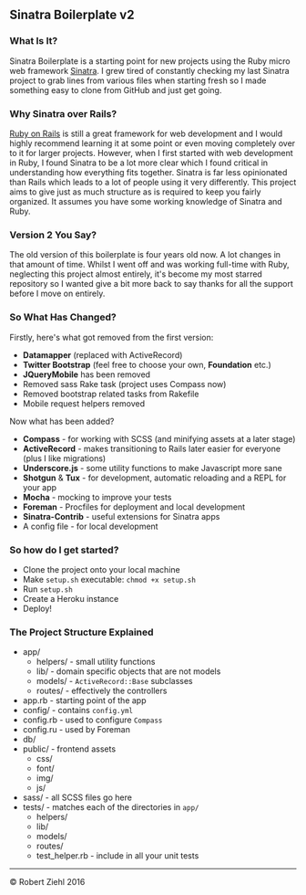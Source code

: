 ## Sinatra Boilerplate v2

### What Is It?

Sinatra Boilerplate is a starting point for new projects using the Ruby micro web framework [Sinatra](http://www.sinatrarb.com/). I grew tired of constantly checking my last Sinatra project to grab lines from various files when starting fresh so I made something easy to clone from GitHub and just get going.

### Why Sinatra over Rails?

[Ruby on Rails](http://rubyonrails.org/) is still a great framework for web development and I would highly recommend learning it at some point or even moving completely over to it for larger projects. However, when I first started with web development in Ruby, I found Sinatra to be a lot more clear which I found critical in understanding how everything fits together. Sinatra is far less opinionated than Rails which leads to a lot of people using it very differently. This project aims to give just as much structure as is required to keep you fairly organized. It assumes you have some working knowledge of Sinatra and Ruby.

### Version 2 You Say?

The old version of this boilerplate is four years old now. A lot changes in that amount of time. Whilst I went off and was working full-time with Ruby, neglecting this project almost entirely, it's become my most starred repository so I wanted give a bit more back to say thanks for all the support before I move on entirely.

### So What Has Changed?

Firstly, here's what got removed from the first version:

* **Datamapper** (replaced with ActiveRecord)
* **Twitter Bootstrap** (feel free to choose your own, **Foundation** etc.)
* **JQueryMobile** has been removed
* Removed sass Rake task (project uses Compass now)
* Removed bootstrap related tasks from Rakefile
* Mobile request helpers removed

Now what has been added?

* **Compass** - for working with SCSS (and minifying assets at a later stage)
* **ActiveRecord** - makes transitioning to Rails later easier for everyone (plus I like migrations)
* **Underscore.js** - some utility functions to make Javascript more sane
* **Shotgun** & **Tux** - for development, automatic reloading and a REPL for your app
* **Mocha** - mocking to improve your tests
* **Foreman** - Procfiles for deployment and local development
* **Sinatra-Contrib** - useful extensions for Sinatra apps
* A config file - for local development

### So how do I get started?

* Clone the project onto your local machine
* Make `setup.sh` executable: `chmod +x setup.sh`
* Run `setup.sh`
* Create a Heroku instance
* Deploy!

### The Project Structure Explained

* app/
	* helpers/ - small utility functions
	* lib/ - domain specific objects that are not models
	* models/ - `ActiveRecord::Base` subclasses
	* routes/ - effectively the controllers
* app.rb - starting point of the app
* config/ - contains `config.yml`
* config.rb - used to configure `Compass`
* config.ru - used by Foreman
* db/
* public/ - frontend assets
	* css/
	* font/
	* img/
	* js/
* sass/ - all SCSS files go here
* tests/ - matches each of the directories in `app/`
	* helpers/
	* lib/
	* models/
	* routes/
	* test_helper.rb - include in all your unit tests

---

© Robert Ziehl 2016